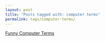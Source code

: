```yaml
---
layout: post
title: "Posts tagged with: computer terms"
permalink: tags/computer-terms/
---
```

[Funny Computer Terms](/2012/07/funny-computer-terms)
